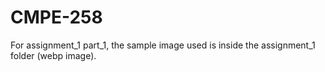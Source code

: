 # CMPE-258
For assignment_1 part_1, the sample image used is inside the assignment_1 folder (webp image). 
